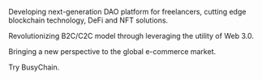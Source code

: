 Developing next-generation DAO platform for freelancers, cutting edge blockchain technology, DeFi and NFT solutions.

Revolutionizing B2C/C2C model through leveraging the utility of Web 3.0.

Bringing a new perspective to the global e-commerce market.

Try BusyChain.
